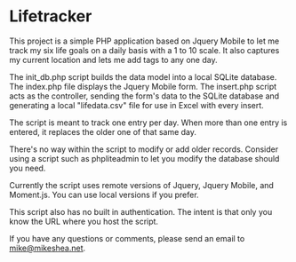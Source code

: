 # Lifetracker

This project is a simple PHP application based on Jquery Mobile to let me track my six life goals on a daily basis with a 1 to 10 scale. It also captures my current location and lets me add tags to any one day.

The init_db.php script builds the data model into a local SQLite database. The index.php file displays the Jquery Mobile form. The insert.php script acts as the controller, sending the form's data to the SQLite database and generating a local "lifedata.csv" file for use in Excel with every insert.

The script is meant to track one entry per day. When more than one entry is entered, it replaces the older one of that same day.

There's no way within the script to modify or add older records. Consider using a script such as phpliteadmin to let you modify the database should you need.

Currently the script uses remote versions of Jquery, Jquery Mobile, and Moment.js. You can use local versions if you prefer.

This script also has no built in authentication. The intent is that only you know the URL where you host the script.

If you have any questions or comments, please send an email to mike@mikeshea.net.